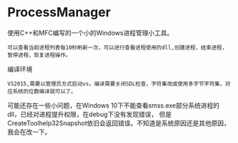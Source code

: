 # ProcessManager

使用C++和MFC编写的一个小的Windows进程管理小工具。

	可以查看当前进程列表每10秒刷新一次，可以进行查看进程使用的dll,创建进程，结束进程，暂停进程，恢复进程操作。
	
编译环境

	VS2015,需要以管理员方式启动vs，编译需要关闭SDL检查，字符集改成使用多字节字符集，对应系统的位数编译就可以了。
	
  
可能还存在一些小问题，在Windows 10下不能查看smss.exe部分系统进程的dll，已经对进程提升权限，在debug下没有发现错误，
但是CreateToolhelp32Snapshot依旧会返回错误。不知道是系统原因还是其他原因，我会在改一下。
